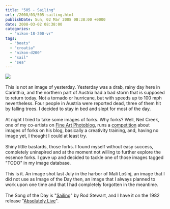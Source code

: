 ```yaml
---
title: "505 - Sailing"
url: /2008/03/505-sailing.html
publishDate: Sun, 02 Mar 2008 08:38:00 +0000
date: 2008-03-02 08:38:00
categories: 
  - "nikon-18-200-vr"
tags: 
  - "boats"
  - "croatia"
  - "nikon-d200"
  - "sail"
  - "sea"
---
```

<a href="https://d25zfm9zpd7gm5.cloudfront.net/1200x1200/2007/20070701_200658_ps.jpg" target="_blank"><img src="https://d25zfm9zpd7gm5.cloudfront.net/0600x0600/2007/20070701_200658_ps.jpg"/></a><br/><br/>This is not an image of yesterday. Yesterday was a drab, rainy day here in Carinthia, and the northern part of Austria had a bad storm that is supposed to return today. Not a tornado or hurricane, but with speeds up to 100 mph nevertheless. Four people in Austria were reported dead, three of them hit by falling trees. I decided to stay in bed and slept for most of the day.<br/><br/>At night I tried to take some images of forks. Why forks? Well, Neil Creek, one of my co-artists on <a href="http://www.fineartphotoblog.com/" target="_blank">Fine Art Photoblog</a>, runs a <a href="http://neil.creek.name/blog/2008/03/02/project-iron-chef-photography-fork/" target="_blank">competition</a> about images of forks on his blog, basically a creativity training, and, having no image yet, I thought I could at least try. <br/><br/>Shiny little bastards, those forks. I found myself without easy success, completely uninspired and at the moment not willing to further explore the essence forks. I gave up and decided to tackle one of those images tagged "TODO" in my image database.<br/><br/>This is it. An image shot last July in the harbor of Mali Lošinj, an image that I did not use as Image of the Day then, an image that I always planned to work upon one time and that I had completely forgotten in the meantime.<br/><br/>The Song of the Day is "<a href="http://www.lyricstime.com/rod-stewart-sailing-lyrics.html" target="_blank">Sailing</a>" by Rod Stewart, and I have it on the 1982 release "<a href="http://www.amazon.com/Absolutely-Live-Rod-Stewart/dp/B000002KYH" target="_blank">Absolutely Live</a>".
